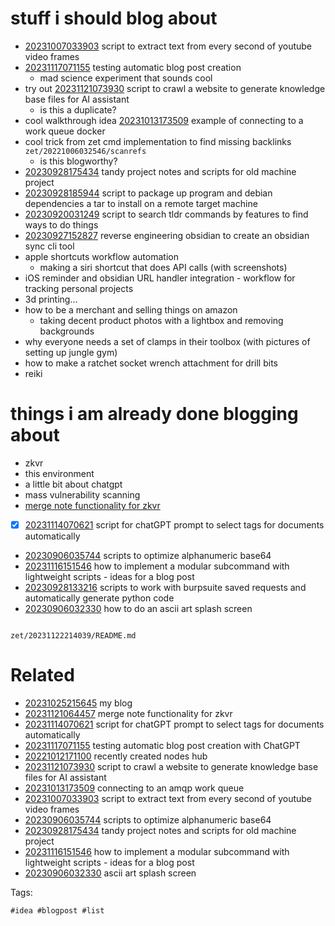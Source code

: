 # stuff i should blog about

- [20231007033903](/zet/20231007033903/README.md) script to extract text from every second of youtube video frames
- [20231117071155](/zet/20231117071155/README.md) testing automatic blog post creation
  - mad science experiment that sounds cool
- try out [20231121073930](/zet/20231121073930/README.md) script to crawl a website to generate knowledge base files for AI assistant
  - is this a duplicate?
- cool walkthrough idea [20231013173509](/zet/20231013173509/README.md) example of connecting to a work queue docker
- cool trick from zet cmd implementation to find missing backlinks `zet/20221006032546/scanrefs`
  - is this blogworthy?
- [20230928175434](/zet/20230928175434/README.md) tandy project notes and scripts for old machine project
- [20230928185944](/zet/20230928185944/README.md) script to package up program and debian dependencies a tar to install on a remote target machine
- [20230920031249](/zet/20230920031249/README.md) script to search tldr commands by features to find ways to do things
- [20230927152827](/zet/20230927152827/README.md) reverse engineering obsidian to create an obsidian sync cli tool
- apple shortcuts workflow automation
  - making a siri shortcut that does API calls (with screenshots)
- iOS reminder and obsidian URL handler integration - workflow for tracking personal projects
- 3d printing...
- how to be a merchant and selling things on amazon
  - taking decent product photos with a lightbox and removing backgrounds
- why everyone needs a set of clamps in their toolbox (with pictures of setting up jungle gym)
- how to make a ratchet socket wrench attachment for drill bits
- reiki


# things i am already done blogging about
- zkvr
- this environment
- a little bit about chatgpt
- mass vulnerability scanning
- [merge note functionality for zkvr](/zet/20231121064457/README.md)
- [x] [20231114070621](/zet/20231114070621/README.md) script for chatGPT prompt to select tags for documents automatically
- [20230906035744](/zet/20230906035744/README.md) scripts to optimize alphanumeric base64
- [20231116151546](/zet/20231116151546/README.md) how to implement a modular subcommand with lightweight scripts - ideas for a blog post
- [20230928133216](/zet/20230928133216/README.md) scripts to work with burpsuite saved requests and automatically generate python code
- [20230906032330](/zet/20230906032330/README.md) how to do an ascii art splash screen

```
```

` zet/20231122214039/README.md `

# Related

- [20231025215645](/zet/20231025215645/README.md) my blog
- [20231121064457](/zet/20231121064457/README.md) merge note functionality for zkvr
- [20231114070621](/zet/20231114070621/README.md) script for chatGPT prompt to select tags for documents automatically
- [20231117071155](/zet/20231117071155/README.md) testing automatic blog post creation with ChatGPT
- [20221012171100](/zet/20221012171100/README.md) recently created nodes hub
- [20231121073930](/zet/20231121073930/README.md) script to crawl a website to generate knowledge base files for AI assistant
- [20231013173509](/zet/20231013173509/README.md) connecting to an amqp work queue
- [20231007033903](/zet/20231007033903/README.md) script to extract text from every second of youtube video frames
- [20230906035744](/zet/20230906035744/README.md) scripts to optimize alphanumeric base64
- [20230928175434](/zet/20230928175434/README.md) tandy project notes and scripts for old machine project
- [20231116151546](/zet/20231116151546/README.md) how to implement a modular subcommand with lightweight scripts - ideas for a blog post
- [20230906032330](/zet/20230906032330/README.md) ascii art splash screen

Tags:

    #idea #blogpost #list
